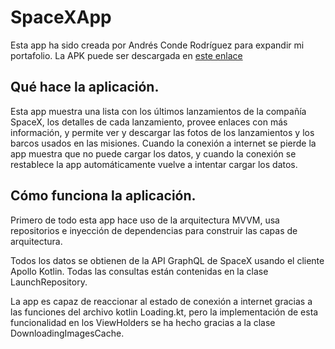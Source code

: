 # SpaceXApp
Esta app ha sido creada por Andrés Conde Rodríguez para expandir mi portafolio.
La APK puede ser descargada en [este enlace](https://drive.google.com/file/d/1NRfdRdKiY0ufzRdQdvZ8NFljj1vyC5gs/view?usp=sharing "SpaceXApp APK")

## Qué hace la aplicación.

Esta app muestra una lista con los últimos lanzamientos de la compañía SpaceX, los detalles de cada 
lanzamiento, provee enlaces con más información, y permite ver y descargar las fotos de los 
lanzamientos y los barcos usados en las misiones.
Cuando la conexión a internet se pierde la app muestra que no puede cargar los datos, y cuando la 
conexión se restablece la app automáticamente vuelve a intentar cargar los datos.

## Cómo funciona la aplicación.

Primero de todo esta app hace uso de la arquitectura MVVM, usa repositorios e inyección de 
dependencias para construir las capas de arquitectura.

Todos los datos se obtienen de la API GraphQL de SpaceX usando el cliente Apollo Kotlin. Todas las 
consultas están contenidas en la clase LaunchRepository.

La app es capaz de reaccionar al estado de conexión a internet gracias a las funciones del archivo 
kotlin Loading.kt, pero la implementación de esta funcionalidad en los ViewHolders se ha hecho 
gracias a la  clase DownloadingImagesCache.
